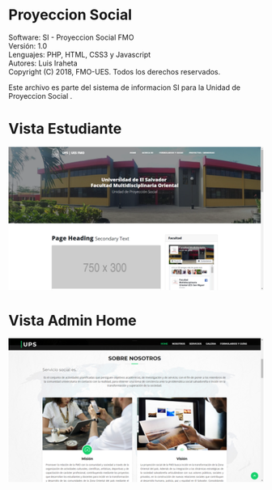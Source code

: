 # Proyeccion Social
Software: SI - Proyeccion Social FMO                                  
Versión: 1.0                                                          
Lenguajes: PHP, HTML, CSS3 y Javascript                                 
Autores: Luis Iraheta                                                   
Copyright (C) 2018, FMO-UES. Todos los derechos reservados.               

Este archivo es parte del sistema de informacion SI  para la Unidad de Proyeccion Social .

# Vista Estudiante
![alt text](screen1.png)

# Vista Admin Home
![alt text](screen2.png)

